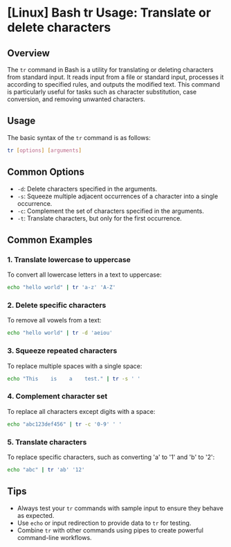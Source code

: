 # [Linux] Bash tr Usage: Translate or delete characters

## Overview
The `tr` command in Bash is a utility for translating or deleting characters from standard input. It reads input from a file or standard input, processes it according to specified rules, and outputs the modified text. This command is particularly useful for tasks such as character substitution, case conversion, and removing unwanted characters.

## Usage
The basic syntax of the `tr` command is as follows:

```bash
tr [options] [arguments]
```

## Common Options
- `-d`: Delete characters specified in the arguments.
- `-s`: Squeeze multiple adjacent occurrences of a character into a single occurrence.
- `-c`: Complement the set of characters specified in the arguments.
- `-t`: Translate characters, but only for the first occurrence.

## Common Examples

### 1. Translate lowercase to uppercase
To convert all lowercase letters in a text to uppercase:

```bash
echo "hello world" | tr 'a-z' 'A-Z'
```

### 2. Delete specific characters
To remove all vowels from a text:

```bash
echo "hello world" | tr -d 'aeiou'
```

### 3. Squeeze repeated characters
To replace multiple spaces with a single space:

```bash
echo "This    is    a    test." | tr -s ' '
```

### 4. Complement character set
To replace all characters except digits with a space:

```bash
echo "abc123def456" | tr -c '0-9' ' '
```

### 5. Translate characters
To replace specific characters, such as converting 'a' to '1' and 'b' to '2':

```bash
echo "abc" | tr 'ab' '12'
```

## Tips
- Always test your `tr` commands with sample input to ensure they behave as expected.
- Use `echo` or input redirection to provide data to `tr` for testing.
- Combine `tr` with other commands using pipes to create powerful command-line workflows.